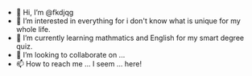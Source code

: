 - 👋 Hi, I’m @fkdjqg
- 👀 I’m interested in everything for i don't know what is unique for my whole life.
- 🌱 I’m currently learning mathmatics and English for my smart degree quiz.
- 💞️ I’m looking to collaborate on ... 
- 📫 How to reach me ... I seem ...  here!

<!---
fkdjqg/fkdjqg is a ✨ special ✨ repository because its `README.md` (this file) appears on your GitHub profile.
You can click the Preview link to take a look at your changes.
--->
